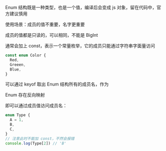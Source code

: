 Enum 结构既是一种类型，也是一个值，编译后会变成 js 对象，留在代码中，官方建议慎用

使用场景：成员的值不重要，名字更重要

成员的值都是只读的，可以相同，不能是 BigInt

通常会加上 const，表示一个常量枚举，它的成员只能通过字符串字面量访问

```ts
const enum Color {
  Red,
  Greeen,
  Blue,
}
```

可以通过 keyof 取出 Enum 结构所有的成员名，作为

Enum 存在反向映射

即可以通过成员值访问成员名：

```ts
enum Type {
  A = 1,
  B,
  C,
}
// 注意此时不能加 const，不然会报错
console.log(Type[2]) // 'B'
```
